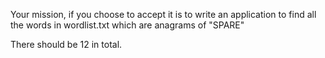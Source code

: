 Your mission, if you choose to accept it is to write an application to find all the words in wordlist.txt which are anagrams of "SPARE"

There should be 12 in total.